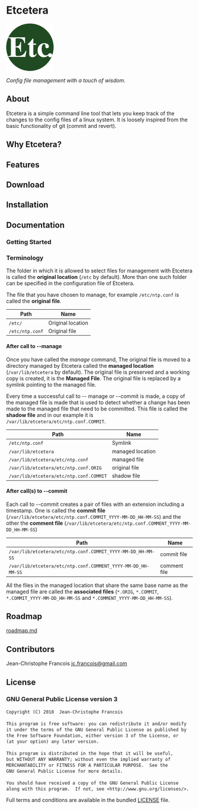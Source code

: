 # Etcetera

![etcetera-logo.png](etcetera-logo.png)

*Config file management with a touch of wisdom.*

## About

Etcetera is a simple command line tool that lets you keep track of the changes to the config files of a linux system.
It is loosely inspired from the basic functionality of git (commit and revert).

## Why Etcetera?

## Features

## Download

## Installation

## Documentation

### Getting Started

### Terminology

The folder in which it is allowed to select files for management with Etcetera is called the **original location**
(`/etc` by default). More than one such folder can be specified in the configuration file of Etcetera.

The file that you have chosen to manage, for example `/etc/ntp.conf` is called the **original file**.

| Path           | Name              |
|----------------|-------------------|
| `/etc/`        | Original location |
| `/etc/ntp.conf`| Original file     |

#### After call to --manage

Once you have called the *manage* command, The original file is moved to a directory managed by Etcetera called the
**managed location** (`/var/lib/etcetera` by default). The original file is preserved and a working copy is created,
it is the **Managed File**. The original file is replaced by a symlink pointing to the managed file.

Every time a successful call to -- manage or --commit is made, a copy of the managed file is made that is used to
detect whether a change has been made to the managed file that need to be committed. This file is called the **shadow
file** and in our example it is `/var/lib/etcetera/etc/ntp.conf.COMMIT`.

| Path                                    | Name             |
|-----------------------------------------|------------------|
| `/etc/ntp.conf`                         | Symlink          |
| `/var/lib/etcetera`                     | managed location |
| `/var/lib/etcetera/etc/ntp.conf`        | managed file     |
| `/var/lib/etcetera/etc/ntp.conf.ORIG`   | original file    |
| `/var/lib/etcetera/etc/ntp.conf.COMMIT` | shadow file      |

#### After call(s) to --commit

Each call to --commit creates a pair of files with an extension including a timestamp. One is called the **commit file**
(`/var/lib/etcetera/etc/ntp.conf.COMMIT_YYYY-MM-DD_HH-MM-SS`) and the other the **comment file**
(`/var/lib/etcetera/etc/ntp.conf.COMMENT_YYYY-MM-DD_HH-MM-SS`)

| Path                                                         | Name         |
|--------------------------------------------------------------|--------------|
| `/var/lib/etcetera/etc/ntp.conf.COMMIT_YYYY-MM-DD_HH-MM-SS`  | commit file  |
| `/var/lib/etcetera/etc/ntp.conf.COMMENT_YYYY-MM-DD_HH-MM-SS` | comment file |

All the files in the managed location that share the same base name as the managed file are called the **associated
files** (`*.ORIG`, `*.COMMIT`, `*.COMMIT_YYYY-MM-DD_HH-MM-SS` and `*.COMMENT_YYYY-MM-DD_HH-MM-SS`).

## Roadmap

[roadmap.md](roadmap.md)

## Contributors

Jean-Christophe Francois <jc.francois@gmail.com>

## License

### GNU General Public License version 3

    Copyright (C) 2018  Jean-Christophe Francois

    This program is free software: you can redistribute it and/or modify
    it under the terms of the GNU General Public License as published by
    the Free Software Foundation, either version 3 of the License, or
    (at your option) any later version.

    This program is distributed in the hope that it will be useful,
    but WITHOUT ANY WARRANTY; without even the implied warranty of
    MERCHANTABILITY or FITNESS FOR A PARTICULAR PURPOSE.  See the
    GNU General Public License for more details.

    You should have received a copy of the GNU General Public License
    along with this program.  If not, see <http://www.gnu.org/licenses/>.


Full terms and conditions are available in the bundled [LICENSE](LICENSE) file.
